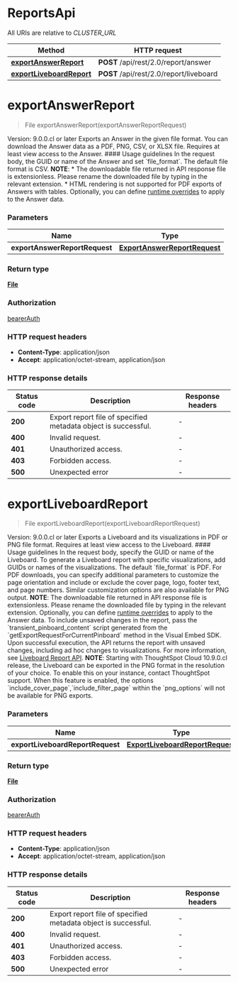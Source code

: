 # ReportsApi

All URIs are relative to *CLUSTER_URL*

| Method | HTTP request |
|------------- | ------------- |
| [**exportAnswerReport**](ReportsApi.md#exportAnswerReport) | **POST** /api/rest/2.0/report/answer |
| [**exportLiveboardReport**](ReportsApi.md#exportLiveboardReport) | **POST** /api/rest/2.0/report/liveboard |


<a id="exportAnswerReport"></a>
# **exportAnswerReport**
> File exportAnswerReport(exportAnswerReportRequest)



  Version: 9.0.0.cl or later   Exports an Answer in the given file format. You can download the Answer data as a PDF, PNG, CSV, or XLSX file.  Requires at least view access to the Answer.  #### Usage guidelines  In the request body, the GUID or name of the Answer and set &#x60;file_format&#x60;. The default file format is CSV.  **NOTE**: * The downloadable file returned in API response file is extensionless. Please rename the downloaded file by typing in the relevant extension. * HTML rendering is not supported for PDF exports of Answers with tables.  Optionally, you can define [runtime overrides](https://developers.thoughtspot.com/docs/fetch-data-and-report-apis#_runtime_overrides) to apply to the Answer data.       

### Parameters

| Name | Type |
|------------- | ------------- |
| **exportAnswerReportRequest** | [**ExportAnswerReportRequest**](ExportAnswerReportRequest.md)

### Return type

[**File**](File.md)

### Authorization

[bearerAuth](../README.md#bearerAuth)

### HTTP request headers

 - **Content-Type**: application/json
 - **Accept**: application/octet-stream, application/json

### HTTP response details
| Status code | Description | Response headers |
|-------------|-------------|------------------|
| **200** | Export report file of specified metadata object is successful. |  -  |
| **400** | Invalid request. |  -  |
| **401** | Unauthorized access. |  -  |
| **403** | Forbidden access. |  -  |
| **500** | Unexpected error |  -  |

<a id="exportLiveboardReport"></a>
# **exportLiveboardReport**
> File exportLiveboardReport(exportLiveboardReportRequest)



  Version: 9.0.0.cl or later   Exports a Liveboard and its visualizations in PDF or PNG file format.  Requires at least view access to the Liveboard.  #### Usage guidelines  In the request body, specify the GUID or name of the Liveboard. To generate a Liveboard report with specific visualizations, add GUIDs or names of the visualizations.  The default &#x60;file_format&#x60; is PDF. For PDF downloads, you can specify additional parameters to customize the page orientation and include or exclude the cover page, logo, footer text, and page numbers. Similar customization options are also available for PNG output.  **NOTE**: The downloadable file returned in API response file is extensionless. Please rename the downloaded file by typing in the relevant extension.  Optionally, you can define [runtime overrides](https://developers.thoughtspot.com/docs/fetch-data-and-report-apis#_runtime_overrides) to apply to the Answer data.  To include unsaved changes in the report, pass the &#x60;transient_pinboard_content&#x60; script generated from the &#x60;getExportRequestForCurrentPinboard&#x60; method in the Visual Embed SDK. Upon successful execution, the API returns the report with unsaved changes, including ad hoc changes to visualizations. For more information, see [Liveboard Report API](https://developers.thoughtspot.com/docs/fetch-data-and-report-apis#_liveboard_report_api).    **NOTE**: Starting with ThoughtSpot Cloud 10.9.0.cl release, the Liveboard can be exported in the PNG format in the resolution of your choice. To enable this on your instance, contact ThoughtSpot support. When this feature is enabled, the options &#x60;include_cover_page&#x60;,&#x60;include_filter_page&#x60; within the &#x60;png_options&#x60; will not be available for PNG exports.     

### Parameters

| Name | Type |
|------------- | ------------- |
| **exportLiveboardReportRequest** | [**ExportLiveboardReportRequest**](ExportLiveboardReportRequest.md)

### Return type

[**File**](File.md)

### Authorization

[bearerAuth](../README.md#bearerAuth)

### HTTP request headers

 - **Content-Type**: application/json
 - **Accept**: application/octet-stream, application/json

### HTTP response details
| Status code | Description | Response headers |
|-------------|-------------|------------------|
| **200** | Export report file of specified metadata object is successful. |  -  |
| **400** | Invalid request. |  -  |
| **401** | Unauthorized access. |  -  |
| **403** | Forbidden access. |  -  |
| **500** | Unexpected error |  -  |

